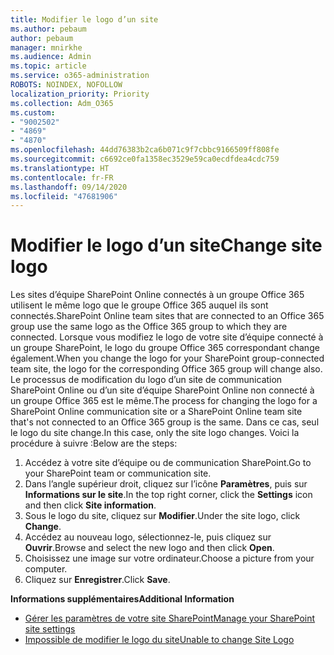 ```yaml
---
title: Modifier le logo d’un site
ms.author: pebaum
author: pebaum
manager: mnirkhe
ms.audience: Admin
ms.topic: article
ms.service: o365-administration
ROBOTS: NOINDEX, NOFOLLOW
localization_priority: Priority
ms.collection: Adm_O365
ms.custom:
- "9002502"
- "4869"
- "4870"
ms.openlocfilehash: 44dd76383b2ca6b071c9f7cbbc9166509ff808fe
ms.sourcegitcommit: c6692ce0fa1358ec3529e59ca0ecdfdea4cdc759
ms.translationtype: HT
ms.contentlocale: fr-FR
ms.lasthandoff: 09/14/2020
ms.locfileid: "47681906"
---
```

# <a name="change-site-logo"></a><span data-ttu-id="16a91-102">Modifier le logo d’un site</span><span class="sxs-lookup"><span data-stu-id="16a91-102">Change site logo</span></span>

<span data-ttu-id="16a91-103">Les sites d’équipe SharePoint Online connectés à un groupe Office 365 utilisent le même logo que le groupe Office 365 auquel ils sont connectés.</span><span class="sxs-lookup"><span data-stu-id="16a91-103">SharePoint Online team sites that are connected to an Office 365 group use the same logo as the Office 365 group to which they are connected.</span></span> <span data-ttu-id="16a91-104">Lorsque vous modifiez le logo de votre site d’équipe connecté à un groupe SharePoint, le logo du groupe Office 365 correspondant change également.</span><span class="sxs-lookup"><span data-stu-id="16a91-104">When you change the logo for your SharePoint group-connected team site, the logo for the corresponding Office 365 group will change also.</span></span> <span data-ttu-id="16a91-105">Le processus de modification du logo d’un site de communication SharePoint Online ou d’un site d’équipe SharePoint Online non connecté à un groupe Office 365 est le même.</span><span class="sxs-lookup"><span data-stu-id="16a91-105">The process for changing the logo for a SharePoint Online communication site or a SharePoint Online team site that's not connected to an Office 365 group is the same.</span></span> <span data-ttu-id="16a91-106">Dans ce cas, seul le logo du site change.</span><span class="sxs-lookup"><span data-stu-id="16a91-106">In this case, only the site logo changes.</span></span> <span data-ttu-id="16a91-107">Voici la procédure à suivre :</span><span class="sxs-lookup"><span data-stu-id="16a91-107">Below are the steps:</span></span>

1. <span data-ttu-id="16a91-108">Accédez à votre site d’équipe ou de communication SharePoint.</span><span class="sxs-lookup"><span data-stu-id="16a91-108">Go to your SharePoint team or communication site.</span></span>
2. <span data-ttu-id="16a91-109">Dans l’angle supérieur droit, cliquez sur l’icône **Paramètres**, puis sur **Informations sur le site**.</span><span class="sxs-lookup"><span data-stu-id="16a91-109">In the top right corner, click the **Settings** icon and then click **Site information**.</span></span>
3. <span data-ttu-id="16a91-110">Sous le logo du site, cliquez sur **Modifier**.</span><span class="sxs-lookup"><span data-stu-id="16a91-110">Under the site logo, click **Change**.</span></span>
4. <span data-ttu-id="16a91-111">Accédez au nouveau logo, sélectionnez-le, puis cliquez sur **Ouvrir**.</span><span class="sxs-lookup"><span data-stu-id="16a91-111">Browse and select the new logo and then click **Open**.</span></span>
5. <span data-ttu-id="16a91-112">Choisissez une image sur votre ordinateur.</span><span class="sxs-lookup"><span data-stu-id="16a91-112">Choose a picture from your computer.</span></span>
6. <span data-ttu-id="16a91-113">Cliquez sur **Enregistrer**.</span><span class="sxs-lookup"><span data-stu-id="16a91-113">Click **Save**.</span></span>

<span data-ttu-id="16a91-114">**Informations supplémentaires**</span><span class="sxs-lookup"><span data-stu-id="16a91-114">**Additional Information**</span></span>

- [<span data-ttu-id="16a91-115">Gérer les paramètres de votre site SharePoint</span><span class="sxs-lookup"><span data-stu-id="16a91-115">Manage your SharePoint site settings</span></span>](https://support.office.com/article/manage-your-sharepoint-site-settings-8376034d-d0c7-446e-9178-6ab51c58df42)
- [<span data-ttu-id="16a91-116">Impossible de modifier le logo du site</span><span class="sxs-lookup"><span data-stu-id="16a91-116">Unable to change Site Logo</span></span>](https://docs.microsoft.com/sharepoint/troubleshoot/sites/error-when-changing-o365-site-logo)
